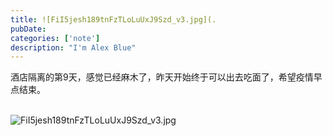 ```yaml
---
title: ![FiI5jesh189tnFzTLoLuUxJ9Szd_v3.jpg](.
pubDate: 
categories: ['note']
description: "I'm Alex Blue"
---
```


酒店隔离的第9天，感觉已经麻木了，昨天开始终于可以出去吃面了，希望疫情早点结束。<br><br>

![FiI5jesh189tnFzTLoLuUxJ9Szd_v3.jpg](./attachments/bafybeidw7jqtgnvowatayanfgnak3jylbz6qw4syjxoil2m4lyfhksssim)